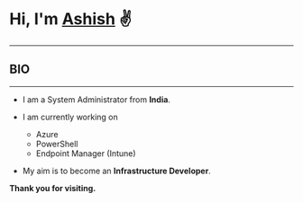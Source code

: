 # Hi, I'm [Ashish](https://www.linkedin.com/in/ashish-arya-70080b39) ✌
_____________________________________________________________________________________________________


## BIO
_____________________________________________________________________________________________________

* I am a System Administrator from **India**. 

* I am currently working on 
  
    - Azure
    - PowerShell
    - Endpoint Manager (Intune) 

* My aim is to become an **Infrastructure Developer**.



**Thank you for visiting.**

